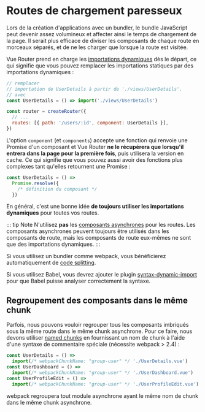 # Routes de chargement paresseux

Lors de la création d'applications avec un bundler, le bundle JavaScript peut devenir assez volumineux et affecter ainsi le temps de chargement de la page. Il serait plus efficace de diviser les composants de chaque route en morceaux séparés, et de ne les charger que lorsque la route est visitée.

Vue Router prend en charge les [importations dynamiques](https://developer.mozilla.org/en-US/docs/Web/JavaScript/Reference/Statements/import#Dynamic_Imports) dès le départ, ce qui signifie que vous pouvez remplacer les importations statiques par des importations dynamiques :

```js
// remplacer
// importation de UserDetails à partir de './views/UserDetails'.
// avec
const UserDetails = () => import('./views/UserDetails')

const router = createRouter({
  // ...
  routes: [{ path: '/users/:id', component: UserDetails }],
})
```

L'option `component` (et `components`) accepte une fonction qui renvoie une Promise d'un composant et Vue Router **ne le récupérera que lorsqu'il entrera dans la page pour la première fois**, puis utilisera la version en cache. Ce qui signifie que vous pouvez aussi avoir des fonctions plus complexes tant qu'elles retournent une Promise :

```js
const UserDetails = () =>
  Promise.resolve({
    /* définition du composant */
  })
```

En général, c'est une bonne idée **de toujours utiliser les importations dynamiques** pour toutes vos routes.

::: tip Note
N'utilisez **pas** les [composants asynchrones](https://v3.vuejs.org/guide/component-dynamic-async.html#async-components) pour les routes. Les composants asynchrones peuvent toujours être utilisés dans les composants de route, mais les composants de route eux-mêmes ne sont que des importations dynamiques.
:::

Si vous utilisez un bundler comme webpack, vous bénéficierez automatiquement de [code splitting](https://webpack.js.org/guides/code-splitting/).

Si vous utilisez Babel, vous devrez ajouter le plugin [syntax-dynamic-import](https://babeljs.io/docs/plugins/syntax-dynamic-import/) pour que Babel puisse analyser correctement la syntaxe.

## Regroupement des composants dans le même chunk

Parfois, nous pouvons vouloir regrouper tous les composants imbriqués sous la même route dans le même chunk asynchrone. Pour ce faire, nous devons utiliser [named chunks](https://webpack.js.org/guides/code-splitting/#dynamic-imports) en fournissant un nom de chunk à l'aide d'une syntaxe de commentaire spéciale (nécessite webpack > 2.4) :

```js
const UserDetails = () =>
  import(/* webpackChunkName: "group-user" */ './UserDetails.vue')
const UserDashboard = () =>
  import(/* webpackChunkName: "group-user" */ './UserDashboard.vue')
const UserProfileEdit = () =>
  import(/* webpackChunkName: "group-user" */ './UserProfileEdit.vue')
```

webpack regroupera tout module asynchrone ayant le même nom de chunk dans le même chunk asynchrone.
